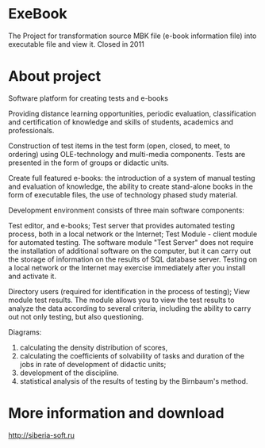 # ExeBook

The Project for transformation source MBK file (e-book information file) into executable file and view it. Closed in 2011

# About project

Software platform for creating tests and e-books

Providing distance learning opportunities, periodic evaluation, classification and certification of knowledge and skills of students, academics and professionals.

Construction of test items in the test form (open, closed, to meet, to ordering) using OLE-technology and multi-media components. Tests are presented in the form of groups or didactic units.

Create full featured e-books: the introduction of a system of manual testing and evaluation of knowledge, the ability to create stand-alone books in the form of executable files, the use of technology phased study material.

Development environment consists of three main software components:

Test editor, and e-books;
Test server that provides automated testing process, both in a local network or the Internet;
Test Module - client module for automated testing.
The software module "Test Server" does not require the installation of additional software on the computer, but it can carry out the storage of information on the results of SQL database server. Testing on a local network or the Internet may exercise immediately after you install and activate it.

Directory users (required for identification in the process of testing);
View module test results.
The module allows you to view the test results to analyze the data according to several criteria, including the ability to carry out not only testing, but also questioning.

Diagrams:
1. calculating the density distribution of scores,
2. calculating the coefficients of solvability of tasks and duration of the jobs in
rate of development of didactic units;
3. development of the discipline.
4. statistical analysis of the results of testing by the Birnbaum's method.

# More information and download

http://siberia-soft.ru


